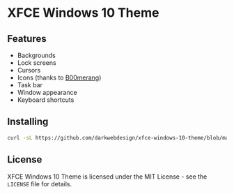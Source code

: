 # XFCE Windows 10 Theme

## Features

* Backgrounds
* Lock screens
* Cursors
* Icons (thanks to [B00merang](https://github.com/B00merang-Artwork/Windows-10))
* Task bar
* Window appearance
* Keyboard shortcuts

## Installing

```bash
curl -sL https://github.com/darkwebdesign/xfce-windows-10-theme/blob/master/install.bash | sudo -E bash -
```

## License

XFCE Windows 10 Theme is licensed under the MIT License - see the `LICENSE` file for details.
